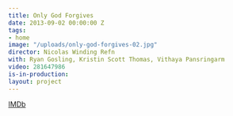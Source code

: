 ```yaml
---
title: Only God Forgives
date: 2013-09-02 00:00:00 Z
tags:
- home
image: "/uploads/only-god-forgives-02.jpg"
director: Nicolas Winding Refn
with: Ryan Gosling, Kristin Scott Thomas, Vithaya Pansringarm
video: 281647986
is-in-production: 
layout: project
---
```


[IMDb](https://www.imdb.com/title/tt1602613/?ref_=nv_sr_srsg_0_tt_8_nm_0_q_only%2520god%2520for)